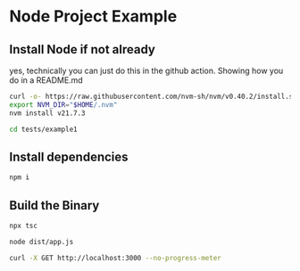 # Node Project Example

## Install Node if not already

yes, technically you can just do this in the github action. Showing how you do in a README.md

```bash docs-ci-if-not-installed=node
curl -o- https://raw.githubusercontent.com/nvm-sh/nvm/v0.40.2/install.sh | bash
export NVM_DIR="$HOME/.nvm"
nvm install v21.7.3
```

```bash docs-ci-ignore
cd tests/example1
```

## Install dependencies

```bash docs-ci-delay-after=1
npm i
```

## Build the Binary

```bash
npx tsc
```

```bash docs-ci-background docs-ci-delay-after=1
node dist/app.js
```

```bash docs-ci-output-contains="Hello World!"
curl -X GET http://localhost:3000 --no-progress-meter
```
